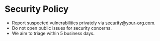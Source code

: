 # Security Policy
- Report suspected vulnerabilities privately via security@your-org.com.
- Do not open public issues for security concerns.
- We aim to triage within 5 business days.


